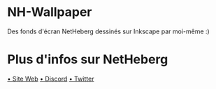 # NH-Wallpaper
Des fonds d'écran NetHeberg dessinés sur Inkscape par moi-même :)

# Plus d'infos sur NetHeberg

[• Site Web](https://netheberg.fr/)
[• Discord](https://discord.gg/BCbkE3a)
[• Twitter](https://twitter.com/NetHebergfr)
